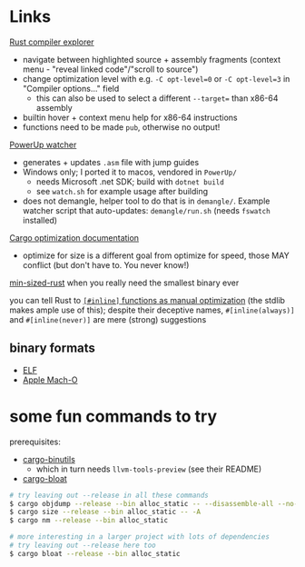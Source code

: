 # Links
[Rust compiler explorer](https://rust.godbolt.org/)
- navigate between highlighted source + assembly fragments (context menu - "reveal linked code"/"scroll to source")
- change optimization level with e.g. `-C opt-level=0` or `-C opt-level=3` in "Compiler options…" field
    - this can also be used to select a different `--target=` than x86-64 assembly
- builtin hover + context menu help for x86-64 instructions
- functions need to be made `pub`, otherwise no output!

[PowerUp watcher](https://github.com/badamczewski/PowerUp)
- generates + updates `.asm` file with jump guides
- Windows only; I ported it to macos, vendored in `PowerUp/`
    - needs Microsoft .net SDK; build with `dotnet build`
    - see `watch.sh` for example usage after building
- does not demangle, helper tool to do that is in `demangle/`. Example watcher script that auto-updates: `demangle/run.sh` (needs `fswatch` installed)

[Cargo optimization documentation](https://doc.rust-lang.org/cargo/reference/profiles.html)
- optimize for size is a different goal from optimize for speed, those MAY conflict (but don't have to. You never know!)

[min-sized-rust](https://github.com/johnthagen/min-sized-rust) when you really need the smallest binary ever

you can tell Rust to [`[#inline]` functions as manual optimization](https://nnethercote.github.io/perf-book/inlining.html) (the stdlib makes ample use of this); despite their deceptive names, `#[inline(always)]` and `#[inline(never)]` are mere (strong) suggestions

## binary formats
- [ELF](https://en.wikipedia.org/wiki/Executable_and_Linkable_Format)
- [Apple Mach-O](https://web.archive.org/web/20090901205800/http://developer.apple.com/mac/library/documentation/DeveloperTools/Conceptual/MachORuntime/Reference/reference.html)

# some fun commands to try
prerequisites:
- [cargo-binutils](https://github.com/rust-embedded/cargo-binutils)
    - which in turn needs `llvm-tools-preview` (see their README)
- [cargo-bloat](https://github.com/RazrFalcon/cargo-bloat)

```bash
# try leaving out --release in all these commands
$ cargo objdump --release --bin alloc_static -- --disassemble-all --no-show-raw-insn
$ cargo size --release --bin alloc_static -- -A
$ cargo nm --release --bin alloc_static

# more interesting in a larger project with lots of dependencies 
# try leaving out --release here too
$ cargo bloat --release --bin alloc_static 
```
